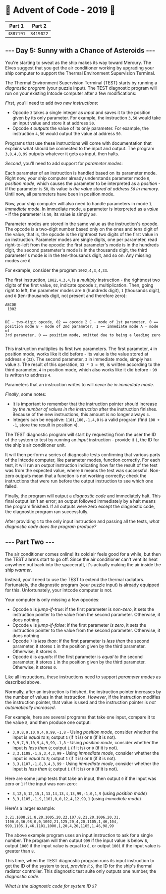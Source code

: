 # 🎄 Advent of Code - 2019 🎄
| Part 1 | Part 2 |
| ------ | ------ |
| `4887191` | `3419022` |

<h2>--- Day 5: Sunny with a Chance of Asteroids ---</h2><p>You're starting to sweat as the ship makes its way toward Mercury.  The Elves suggest that you get the air conditioner working by upgrading your ship computer to support the Thermal Environment Supervision Terminal.</p>
<p>The Thermal Environment Supervision Terminal (TEST) starts by running a <em>diagnostic program</em> (your puzzle input).  The TEST diagnostic program will run on your existing Intcode computer after a few modifications:</p>
<p><em>First</em>, you'll need to add <em>two new instructions</em>:</p>
<ul>
<li>Opcode <code>3</code> takes a single integer as <em>input</em> and saves it to the position given by its only parameter. For example, the instruction <code>3,50</code> would take an input value and store it at address <code>50</code>.</li>
<li>Opcode <code>4</code> <em>outputs</em> the value of its only parameter. For example, the instruction <code>4,50</code> would output the value at address <code>50</code>.</li>
</ul>
<p>Programs that use these instructions will come with documentation that explains what should be connected to the input and output. The program <code>3,0,4,0,99</code> outputs whatever it gets as input, then halts.</p>
<p><em>Second</em>, you'll need to add support for <em>parameter modes</em>:</p>
<p>Each parameter of an instruction is handled based on its parameter mode.  Right now, your ship computer already understands parameter mode <code>0</code>, <em>position mode</em>, which causes the parameter to be interpreted as a <em>position</em> - if the parameter is <code>50</code>, its value is <em>the value stored at address <code>50</code> in memory</em>. Until now, all parameters have been in position mode.</p>
<p>Now, your ship computer will also need to handle parameters in mode <code>1</code>, <em>immediate mode</em>. In immediate mode, a parameter is interpreted as a <em>value</em> - if the parameter is <code>50</code>, its value is simply <em><code>50</code></em>.</p>
<p>Parameter modes are stored in the same value as the instruction's opcode.  The opcode is a two-digit number based only on the ones and tens digit of the value, that is, the opcode is the rightmost two digits of the first value in an instruction. Parameter modes are single digits, one per parameter, read right-to-left from the opcode: the first parameter's mode is in the hundreds digit, the second parameter's mode is in the thousands digit, the third parameter's mode is in the ten-thousands digit, and so on. Any missing modes are <code>0</code>.</p>
<p>For example, consider the program <code>1002,4,3,4,33</code>.</p>
<p>The first instruction, <code>1002,4,3,4</code>, is a <em>multiply</em> instruction - the rightmost two digits of the first value, <code>02</code>, indicate opcode <code>2</code>, multiplication.  Then, going right to left, the parameter modes are <code>0</code> (hundreds digit), <code>1</code> (thousands digit), and <code>0</code> (ten-thousands digit, not present and therefore zero):</p>
<pre><code>ABCDE
 1002

DE - two-digit opcode,      02 == opcode 2
 C - mode of 1st parameter,  0 == position mode
 B - mode of 2nd parameter,  1 == immediate mode
 A - mode of 3rd parameter,  0 == position mode,
                                  omitted due to being a leading zero
</code></pre>
<p>This instruction multiplies its first two parameters.  The first parameter, <code>4</code> in position mode, works like it did before - its value is the value stored at address <code>4</code> (<code>33</code>). The second parameter, <code>3</code> in immediate mode, simply has value <code>3</code>. The result of this operation, <code>33 * 3 = 99</code>, is written according to the third parameter, <code>4</code> in position mode, which also works like it did before - <code>99</code> is written to address <code>4</code>.</p>
<p>Parameters that an instruction writes to will <em>never be in immediate mode</em>.</p>
<p><em>Finally</em>, some notes:</p>
<ul>
<li>It is important to remember that the instruction pointer should increase by <em>the number of values in the instruction</em> after the instruction finishes. Because of the new instructions, this amount is no longer always <code>4</code>.</li>
<li>Integers can be negative: <code>1101,100,-1,4,0</code> is a valid program (find <code>100 + -1</code>, store the result in position <code>4</code>).</li>
</ul>
<p>The TEST diagnostic program will start by requesting from the user the ID of the system to test by running an <em>input</em> instruction - provide it <code>1</code>, the ID for the ship's air conditioner unit.</p>
<p>It will then perform a series of diagnostic tests confirming that various parts of the Intcode computer, like parameter modes, function correctly. For each test, it will run an <em>output</em> instruction indicating how far the result of the test was from the expected value, where <code>0</code> means the test was successful.  Non-zero outputs mean that a function is not working correctly; check the instructions that were run before the output instruction to see which one failed.</p>
<p>Finally, the program will output a <em>diagnostic code</em> and immediately halt. This final output isn't an error; an output followed immediately by a halt means the program finished.  If all outputs were zero except the diagnostic code, the diagnostic program ran successfully.</p>
<p>After providing <code>1</code> to the only input instruction and passing all the tests, <em>what diagnostic code does the program produce?</em></p>

<h2 id="part2">--- Part Two ---</h2><p>The air conditioner comes online! Its cold air feels good for a while, but then the TEST alarms start to go off. Since the air conditioner <span title="Honestly, I'm not sure what you expected.">can't vent its heat anywhere</span> but back into the spacecraft, it's actually making the air inside the ship <em>warmer</em>.</p>
<p>Instead, you'll need to use the TEST to extend the thermal radiators. Fortunately, the diagnostic program (your puzzle input) is already equipped for this.  Unfortunately, your Intcode computer is not.</p>
<p>Your computer is only missing a few opcodes:</p>
<ul>
<li>Opcode <code>5</code> is <em>jump-if-true</em>: if the first parameter is <em>non-zero</em>, it sets the instruction pointer to the value from the second parameter. Otherwise, it does nothing.</li>
<li>Opcode <code>6</code> is <em>jump-if-false</em>: if the first parameter <em>is zero</em>, it sets the instruction pointer to the value from the second parameter. Otherwise, it does nothing.</li>
<li>Opcode <code>7</code> is <em>less than</em>: if the first parameter is <em>less than</em> the second parameter, it stores <code>1</code> in the position given by the third parameter.  Otherwise, it stores <code>0</code>.</li>
<li>Opcode <code>8</code> is <em>equals</em>: if the first parameter is <em>equal to</em> the second parameter, it stores <code>1</code> in the position given by the third parameter.  Otherwise, it stores <code>0</code>.</li>
</ul>
<p>Like all instructions, these instructions need to support <em>parameter modes</em> as described above.</p>
<p>Normally, after an instruction is finished, the instruction pointer increases by the number of values in that instruction. <em>However</em>, if the instruction modifies the instruction pointer, that value is used and the instruction pointer is <em>not automatically increased</em>.</p>
<p>For example, here are several programs that take one input, compare it to the value <code>8</code>, and then produce one output:</p>
<ul>
<li><code>3,9,8,9,10,9,4,9,99,-1,8</code> - Using <em>position mode</em>, consider whether the input is <em>equal to</em> <code>8</code>; output <code>1</code> (if it is) or <code>0</code> (if it is not).</li>
<li><code>3,9,7,9,10,9,4,9,99,-1,8</code> - Using <em>position mode</em>, consider whether the input is <em>less than</em> <code>8</code>; output <code>1</code> (if it is) or <code>0</code> (if it is not).</li>
<li><code>3,3,1108,-1,8,3,4,3,99</code> - Using <em>immediate mode</em>, consider whether the input is <em>equal to</em> <code>8</code>; output <code>1</code> (if it is) or <code>0</code> (if it is not).</li>
<li><code>3,3,1107,-1,8,3,4,3,99</code> - Using <em>immediate mode</em>, consider whether the input is <em>less than </em><code>8</code>; output <code>1</code> (if it is) or <code>0</code> (if it is not).</li>
</ul>
<p>Here are some jump tests that take an input, then output <code>0</code> if the input was zero or <code>1</code> if the input was non-zero:</p>
<ul>
<li><code>3,12,6,12,15,1,13,14,13,4,13,99,-1,0,1,9</code> (using <em>position mode</em>)</li>
<li><code>3,3,1105,-1,9,1101,0,0,12,4,12,99,1</code> (using <em>immediate mode</em>)</li>
</ul>
<p>Here's a larger example:</p>
<pre><code>3,21,1008,21,8,20,1005,20,22,107,8,21,20,1006,20,31,
1106,0,36,98,0,0,1002,21,125,20,4,20,1105,1,46,104,
999,1105,1,46,1101,1000,1,20,4,20,1105,1,46,98,99
</code></pre>
<p>The above example program uses an input instruction to ask for a single number.  The program will then output <code>999</code> if the input value is below <code>8</code>, output <code>1000</code> if the input value is equal to <code>8</code>, or output <code>1001</code> if the input value is greater than <code>8</code>.</p>
<p>This time, when the TEST diagnostic program runs its input instruction to get the ID of the system to test, <em>provide it <code>5</code></em>, the ID for the ship's thermal radiator controller. This diagnostic test suite only outputs one number, the <em>diagnostic code</em>.</p>
<p><em>What is the diagnostic code for system ID <code>5</code>?</em></p>
